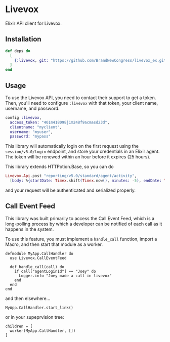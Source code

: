 # Livevox

Elixir API client for Livevox.

## Installation

```elixir
def deps do
  [
    {:livevox, git: "https://github.com/BrandNewCongress/livevox_ex.git"}
  ]
end
```

## Usage

To use the Livevox API, you need to contact their support to get a token. Then,
you'll need to configure `:livevox` with that token, your client name, username,
and password.

```elixir
config :livevox,
  access_token: "401m418098j1m248f9acmasd23d",
  clientname: "myclient",
  username: "myuser",
  password: "mypass"
```

This library will automatically login on the first request using the
`session/v5.0/login` endpoint, and store your credentials in an Elixir agent.
The token will be renewed within an hour before it expires (25 hours).

This library extends HTTPotion.Base, so you can do
```elixir
Livevox.Api.post "reporting/v5.0/standard/agent/activity",
  [body: %{startDate: Timex.shift(Timex.now(), minutes: -5), endDate: Timex.now()}]
```
and your request will be authenticated and serialized properly.

## Call Event Feed

This library was built primarily to access the Call Event Feed, which is a
long-polling process by which a developer can be notified of each call as it happens
in the system.

To use this feature, you must implement a `handle_call` function, import a
Macro, and then start that module as a worker.
```
defmodule MyApp.CallHandler do
  use Livevox.CallEventFeed

  def handle_call(call) do
    if call["agentLoginId"] == "Joey" do
      Logger.info "Joey made a call in livevox"
    end
  end
end
```

and then elsewhere...
```
MyApp.CallHandler.start_link()
```

or in your supeprvision tree:
```
children = [
  worker(MyApp.CallHandler, [])
]
```
